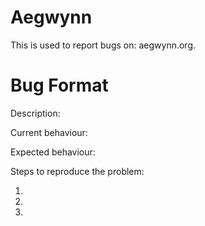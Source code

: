# Aegwynn
This is used to report bugs on: aegwynn.org.

# Bug Format

Description:

Current behaviour: 

Expected behaviour: 

Steps to reproduce the problem:

1.

2.

3.

